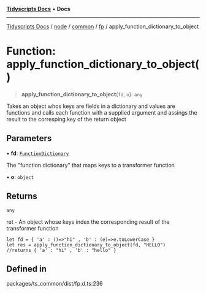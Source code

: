 [**Tidyscripts Docs**](../../../../../../../README.md) • **Docs**

***

[Tidyscripts Docs](../../../../../../../globals.md) / [node](../../../../../README.md) / [common](../../../README.md) / [fp](../README.md) / apply\_function\_dictionary\_to\_object

# Function: apply\_function\_dictionary\_to\_object()

> **apply\_function\_dictionary\_to\_object**(`fd`, `o`): `any`

Takes an object whos keys are fields in a dictionary and values are functions and calls each function with a supplied argument and assings the result to the corresping key of the return object

## Parameters

• **fd**: [`FunctionDictionary`](../interfaces/FunctionDictionary.md)

The "function dictionary" that maps keys to a transformer function

• **o**: `object`

## Returns

`any`

ret - An object whose keys index the corresponding result of the transformer function
```
let fd = { 'a' : ()=>"hi" , 'b' : (e)=>e.toLowerCase }
let res = apply_function_dictionary_to_object(fd, "HELLO")
//returns { 'a' : "hi" , 'b' : "hello" }
```

## Defined in

packages/ts\_common/dist/fp.d.ts:236
